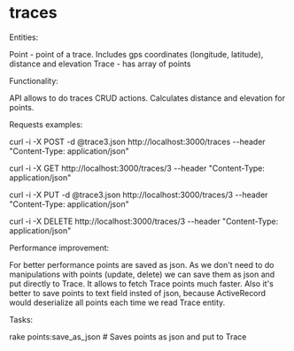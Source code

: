 # traces

Entities:

  Point - point of a trace. Includes gps coordinates (longitude, latitude), distance and elevation
  Trace - has array of points

Functionality:

  API allows to do traces CRUD actions. Calculates distance and elevation for points.
  
Requests examples:

  curl -i -X POST -d @trace3.json http://localhost:3000/traces --header "Content-Type: application/json"
  
  curl -i -X GET http://localhost:3000/traces/3 --header "Content-Type: application/json"
  
  curl -i -X PUT -d @trace3.json http://localhost:3000/traces/3 --header "Content-Type: application/json"
  
  curl -i -X DELETE http://localhost:3000/traces/3 --header "Content-Type: application/json"

Performance improvement:

  For better performance points are saved as json. As we don't need to do manipulations with points (update, delete)  we can save them as json and put directly to Trace. It allows to fetch Trace points much faster. Also it's better to save points to text field insted of json, because ActiveRecord would deserialize all points each time we read Trace entity.

Tasks:

  rake points:save_as_json             # Saves points as json and put to Trace

